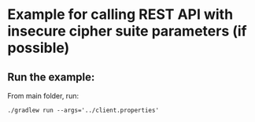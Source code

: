 # Example for calling REST API with insecure cipher suite parameters (if possible)

## Run the example:

From main folder, run:

```
./gradlew run --args='../client.properties'
```
